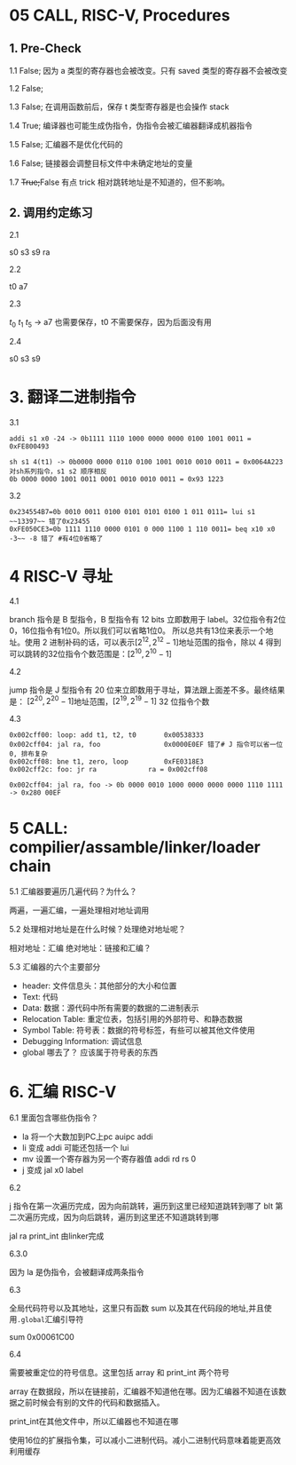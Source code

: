 # 05 CALL, RISC-V, Procedures

## 1. Pre-Check
1.1 False; 因为 a 类型的寄存器也会被改变。只有 saved 类型的寄存器不会被改变

1.2 False;

1.3 False; 在调用函数前后，保存 t 类型寄存器是也会操作 stack

1.4 True; 编译器也可能生成伪指令，伪指令会被汇编器翻译成机器指令

1.5 False; 汇编器不是优化代码的

1.6 False; 链接器会调整目标文件中未确定地址的变量

1.7 ~~True;~~False 有点 trick 相对跳转地址是不知道的，但不影响。

## 2. 调用约定练习

2.1 

s0 s3 s9 ra

2.2

t0 a7

2.3

$t_0$ $t_1$ $t_5$ -> a7 也需要保存，t0 不需要保存，因为后面没有用

2.4

s0 s3 s9

# 3. 翻译二进制指令
3.1
```
addi s1 x0 -24 -> 0b1111 1110 1000 0000 0000 0100 1001 0011 = 0xFE800493

sh s1 4(t1) -> 0b0000 0000 0110 0100 1001 0010 0010 0011 = 0x0064A223 对sh系列指令，s1 s2 顺序相反
0b 0000 0000 1001 0011 0001 0010 0010 0011 = 0x93 1223
```
3.2 
```
0x234554B7=0b 0010 0011 0100 0101 0101 0100 1 011 0111= lui s1 ~~13397~~ 错了0x23455
0xFE050CE3=0b 1111 1110 0000 0101 0 000 1100 1 110 0011= beq x10 x0 -3~~ -8 错了 #有4位0省略了
```

# 4 RISC-V 寻址

4.1 

branch 指令是 B 型指令，B 型指令有 12 bits 立即数用于 label。32位指令有2位0，16位指令有1位0。所以我们可以省略1位0。
所以总共有13位来表示一个地址。使用 2 进制补码的话，可以表示$[2^{12}, 2^{12}-1]$地址范围的指令，除以 4 得到可以跳转的32位指令个数范围是：$[2^{10}, 2^{10}-1]$

4.2 

jump 指令是 J 型指令有 20 位来立即数用于寻址，算法跟上面差不多。最终结果是：
$[2^{20}, 2^{20}-1]$地址范围，$[2^{19}, 2^{19}-1]$ 32 位指令个数

4.3 
```
0x002cff00: loop: add t1, t2, t0       0x00538333
0x002cff04: jal ra, foo                0x0000E0EF 错了# J 指令可以省一位0, 排布复杂
0x002cff08: bne t1, zero, loop         0xFE0318E3
0x002cff2c: foo: jr ra             ra = 0x002cff08

0x002cff04: jal ra, foo -> 0b 0000 0010 1000 0000 0000 0000 1110 1111 -> 0x280 00EF

```

# 5 CALL: compilier/assamble/linker/loader chain

5.1 汇编器要遍历几遍代码？为什么？

两遍，一遍汇编，一遍处理相对地址调用

5.2 处理相对地址是在什么时候？处理绝对地址呢？

相对地址：汇编
绝对地址：链接和汇编？

5.3 汇编器的六个主要部分
* header: 文件信息头：其他部分的大小和位置
* Text: 代码
* Data: 数据：源代码中所有需要的数据的二进制表示
* Relocation Table: 重定位表，包括引用的外部符号、和静态数据
* Symbol Table: 符号表：数据的符号标签，有些可以被其他文件使用
* Debugging Information: 调试信息
* global 哪去了？ 应该属于符号表的东西

# 6. 汇编 RISC-V

6.1 里面包含哪些伪指令？
* la 将一个大数加到PC上pc auipc addi
* li 变成 addi 可能还包括一个 lui
* mv 设置一个寄存器为另一个寄存器值 addi rd rs 0
* j  变成 jal x0 label

6.2 

j 指令在第一次遍历完成，因为向前跳转，遍历到这里已经知道跳转到哪了
blt 第二次遍历完成，因为向后跳转，遍历到这里还不知道跳转到哪

jal ra print_int 由linker完成

6.3.0

因为 la 是伪指令，会被翻译成两条指令

6.3

全局代码符号以及其地址，这里只有函数 sum 以及其在代码段的地址,并且使用`.global`汇编引导符

sum 0x00061C00

6.4

需要被重定位的符号信息。这里包括 array 和 print_int 两个符号

array 在数据段，所以在链接前，汇编器不知道他在哪。因为汇编器不知道在该数据之前时候会有别的文件的代码和数据插入。

print_int在其他文件中，所以汇编器也不知道在哪


使用16位的扩展指令集，可以减小二进制代码。减小二进制代码意味着能更高效利用缓存